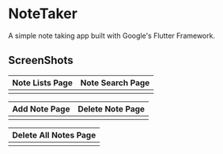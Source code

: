 # NoteTaker

A simple note taking app built with Google's Flutter Framework.

## ScreenShots

| Note Lists Page | Note Search Page |
| --------------- | ---------------- |
|                 |                  |

| Add Note Page | Delete Note Page |
| ------------- | ---------------- |
|               |                  |

| Delete All Notes Page |
| --------------------- |
|                       |
